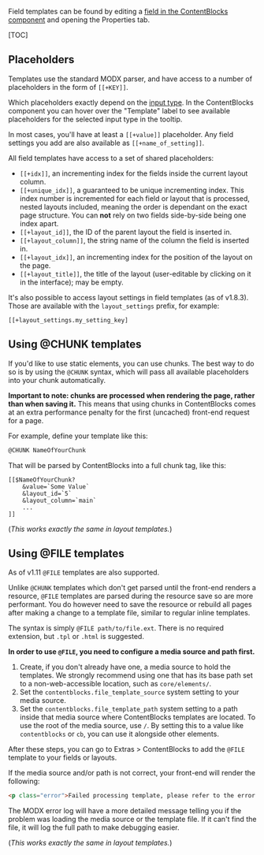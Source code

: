 Field templates can be found by editing a [field in the ContentBlocks component](../Fields) and opening the Properties tab.

[TOC]

## Placeholders

Templates use the standard MODX parser, and have access to a number of placeholders in the form of `[[+KEY]]`.

Which placeholders exactly depend on the [input type](../Input_Types). In the ContentBlocks component you can hover over the "Template" label to see available placeholders for the selected input type in the tooltip.

In most cases, you'll have at least a `[[+value]]` placeholder. Any field settings you add are also available as `[[+name_of_setting]]`.

All field templates have access to a set of shared placeholders:

- `[[+idx]]`, an incrementing index for the fields inside the current layout column.
- `[[+unique_idx]]`, a guaranteed to be unique incrementing index. This index number is incremented for each field or layout that is processed, nested layouts included, meaning the order is dependant on the exact page structure. You can **not** rely on two fields side-by-side being one index apart.
- `[[+layout_id]]`, the ID of the parent layout the field is inserted in.
- `[[+layout_column]]`, the string name of the column the field is inserted in.
- `[[+layout_idx]]`, an incrementing index for the position of the layout on the page.
- `[[+layout_title]]`, the title of the layout (user-editable by clicking on it in the interface); may be empty.

It's also possible to access layout settings in field templates (as of v1.8.3). Those are available with the `layout_settings` prefix, for example:

```
[[+layout_settings.my_setting_key]
```

## Using @CHUNK templates

If you'd like to use static elements, you can use chunks. The best way to do so is by using the `@CHUNK` syntax, which will pass all available placeholders into your chunk automatically.

**Important to note: chunks are processed when rendering the page, rather than when saving it.** This means that using chunks in ContentBlocks comes at an extra performance penalty for the first (uncached) front-end request for a page.

For example, define your template like this:

```html
@CHUNK NameOfYourChunk
```

That will be parsed by ContentBlocks into a full chunk tag, like this:

```
[[$NameOfYourChunk?
    &value=`Some Value`
    &layout_id=`5`
    &layout_column=`main`
    ...
]]
```

(_This works exactly the same in layout templates._)

## Using @FILE templates

As of v1.11 `@FILE` templates are also supported.

Unlike `@CHUNK` templates which don't get parsed until the front-end renders a resource, `@FILE` templates are parsed during the resource save so are more performant. You do however need to save the resource or rebuild all pages after making a change to a template file, similar to regular inline templates.

The syntax is simply `@FILE path/to/file.ext`. There is no required extension, but `.tpl` or `.html` is suggested.

**In order to use `@FILE`, you need to configure a media source and path first.**

1. Create, if you don't already have one, a media source to hold the templates. We strongly recommend using one that has its base path set to a non-web-accessible location, such as `core/elements/`.
2. Set the `contentblocks.file_template_source` system setting to your media source.
3. Set the `contentblocks.file_template_path` system setting to a path inside that media source where ContentBlocks templates are located. To use the root of the media source, use `/`. By setting this to a value like `contentblocks` or `cb`, you can use it alongside other elements.

After these steps, you can go to Extras > ContentBlocks to add the `@FILE` template to your fields or layouts.

If the media source and/or path is not correct, your front-end will render the following:

```html
<p class="error">Failed processing template, please refer to the error log.</p>
```

The MODX error log will have a more detailed message telling you if the problem was loading the media source or the template file. If it can't find the file, it will log the full path to make debugging easier.

(_This works exactly the same in layout templates._)

